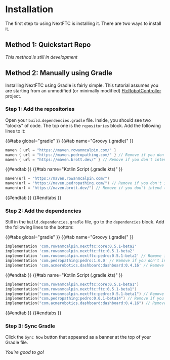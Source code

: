 # Installation

The first step to using NextFTC is installing it. There are two ways to install it. 

## Method 1: Quickstart Repo

*This method is still in development*

## Method 2: Manually using Gradle

Installing NextFTC using Gradle is fairly simple. This tutorial assumes you are starting from an unmodified (or minimally modified) [FtcRobotController](https://github.com/FIRST-Tech-Challenge/FtcRobotController) project. 

### Step 1: Add the repositories

Open your `build.dependencies.gradle` file. Inside, you should see two "blocks" of code. The top one is the `repositories` block. Add the following lines to it:

{{#tabs global="gradle" }}
{{#tab name="Groovy (.gradle)" }}
```groovy
maven { url = "https://maven.rowanmcalpin.com/" }
maven { url = "https://maven.pedropathing.com/" } // Remove if you don't intend to use PedroPathing
maven { url = "https://maven.brott.dev/" } // Remove if you don't intend to use the FTC Dashboard (required if using PedroPathing) 
```
{{#endtab }}
{{#tab name="Kotlin Script (.gradle.kts)" }}
```kt
maven(url = "https://maven.rowanmcalpin.com/")
maven(url = "https://maven.pedropathing.com/") // Remove if you don't intend to use PedroPathing
maven(url = "https://maven.brott.dev/") // Remove if you don't intend to use the FTC Dashboard (required if using PedroPathing)
```
{{#endtab }}
{{#endtabs }}

### Step 2: Add the dependencies

Still in the `build.dependencies.gradle` file, go to the `dependencies` block. Add the following lines to the bottom:

{{#tabs global="gradle" }}
{{#tab name="Groovy (.gradle)" }}
```groovy
implementation 'com.rowanmcalpin.nextftc:core:0.5.1-beta2'
implementation 'com.rowanmcalpin.nextftc:ftc:0.5.1-beta2'
implementation 'com.rowanmcalpin.nextftc:pedro:0.5.1-beta2' // Remove if you don't intend to use PedroPathing
implementation 'com.pedropathing:pedro:1.0.0' // Remove if you don't intend to use PedroPathing
implementation 'com.acmerobotics.dashboard:dashboard:0.4.16' // Remove if you don't intend to use the FTC Dashboard (required if using PedroPathing)
```
{{#endtab }}
{{#tab name="Kotlin Script (.gradle.kts)" }}
```kt
implementation("com.rowanmcalpin.nextftc:core:0.5.1-beta1")
implementation("com.rowanmcalpin.nextftc:ftc:0.5.1-beta1")
implementation("com.rowanmcalpin.nextftc:pedro:0.5.1-beta1") // Remove if you don't intend to use PedroPathing
implementation("com.pedropathing:pedro:0.0.1-beta14") // Remove if you don't intend to use PedroPathing
implementation("com.acmerobotics.dashboard:dashboard:0.4.16") // Remove if you don't intend to use the FTC Dashboard (required if using PedroPathing)
```
{{#endtab }}
{{#endtabs }}

### Step 3: Sync Gradle

Click the `Sync Now` button that appeared as a banner at the top of your Gradle file.

*You're good to go!*